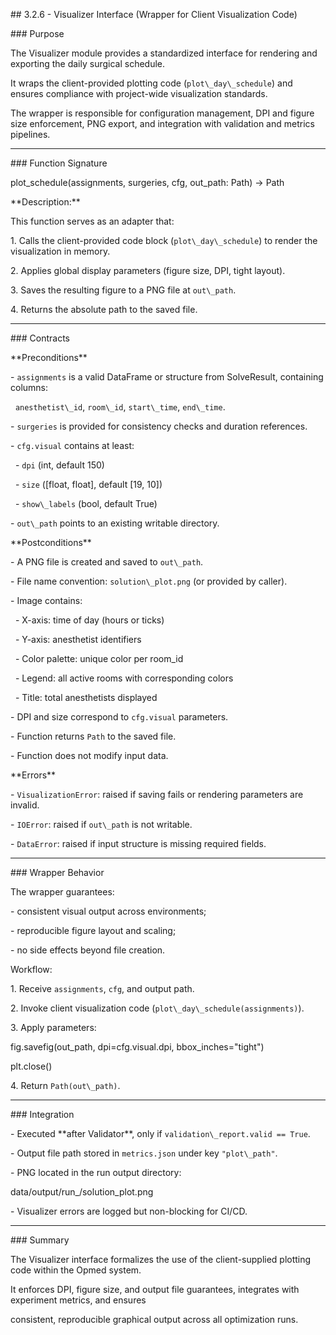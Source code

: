 \## 3.2.6 - Visualizer Interface (Wrapper for Client Visualization Code)



\### Purpose

The Visualizer module provides a standardized interface for rendering and exporting the daily surgical schedule.  

It wraps the client-provided plotting code (`plot\_day\_schedule`) and ensures compliance with project-wide visualization standards.  

The wrapper is responsible for configuration management, DPI and figure size enforcement, PNG export, and integration with validation and metrics pipelines.



---



\### Function Signature

plot\_schedule(assignments, surgeries, cfg, out\_path: Path) -> Path





\*\*Description:\*\*  

This function serves as an adapter that:

1\. Calls the client-provided code block (`plot\_day\_schedule`) to render the visualization in memory.  

2\. Applies global display parameters (figure size, DPI, tight layout).  

3\. Saves the resulting figure to a PNG file at `out\_path`.  

4\. Returns the absolute path to the saved file.



---



\### Contracts



\*\*Preconditions\*\*

\- `assignments` is a valid DataFrame or structure from SolveResult, containing columns:

&nbsp; `anesthetist\_id`, `room\_id`, `start\_time`, `end\_time`.  

\- `surgeries` is provided for consistency checks and duration references.  

\- `cfg.visual` contains at least:

&nbsp; - `dpi` (int, default 150)  

&nbsp; - `size` (\[float, float], default \[19, 10])  

&nbsp; - `show\_labels` (bool, default True)  

\- `out\_path` points to an existing writable directory.



\*\*Postconditions\*\*

\- A PNG file is created and saved to `out\_path`.  

\- File name convention: `solution\_plot.png` (or provided by caller).  

\- Image contains:

&nbsp; - X-axis: time of day (hours or ticks)

&nbsp; - Y-axis: anesthetist identifiers

&nbsp; - Color palette: unique color per room\_id

&nbsp; - Legend: all active rooms with corresponding colors

&nbsp; - Title: total anesthetists displayed

\- DPI and size correspond to `cfg.visual` parameters.

\- Function returns `Path` to the saved file.  

\- Function does not modify input data.



\*\*Errors\*\*

\- `VisualizationError`: raised if saving fails or rendering parameters are invalid.  

\- `IOError`: raised if `out\_path` is not writable.  

\- `DataError`: raised if input structure is missing required fields.



---



\### Wrapper Behavior

The wrapper guarantees:

\- consistent visual output across environments;

\- reproducible figure layout and scaling;

\- no side effects beyond file creation.



Workflow:

1\. Receive `assignments`, `cfg`, and output path.  

2\. Invoke client visualization code (`plot\_day\_schedule(assignments)`).  

3\. Apply parameters:  



fig.savefig(out\_path, dpi=cfg.visual.dpi, bbox\_inches="tight")

plt.close()



4\. Return `Path(out\_path)`.



---



\### Integration

\- Executed \*\*after Validator\*\*, only if `validation\_report.valid == True`.  

\- Output file path stored in `metrics.json` under key `"plot\_path"`.  

\- PNG located in the run output directory:



data/output/run\_<timestamp>/solution\_plot.png



\- Visualizer errors are logged but non-blocking for CI/CD.



---



\### Summary

The Visualizer interface formalizes the use of the client-supplied plotting code within the Opmed system.  

It enforces DPI, figure size, and output file guarantees, integrates with experiment metrics, and ensures  

consistent, reproducible graphical output across all optimization runs.

















































